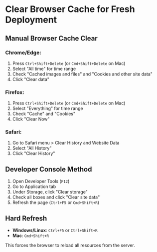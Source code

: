 # Clear Browser Cache for Fresh Deployment

## Manual Browser Cache Clear

### Chrome/Edge:
1. Press `Ctrl+Shift+Delete` (or `Cmd+Shift+Delete` on Mac)
2. Select "All time" for time range
3. Check "Cached images and files" and "Cookies and other site data"
4. Click "Clear data"

### Firefox:
1. Press `Ctrl+Shift+Delete` (or `Cmd+Shift+Delete` on Mac)
2. Select "Everything" for time range
3. Check "Cache" and "Cookies"
4. Click "Clear Now"

### Safari:
1. Go to Safari menu > Clear History and Website Data
2. Select "All History"
3. Click "Clear History"

## Developer Console Method

1. Open Developer Tools (`F12`)
2. Go to Application tab
3. Under Storage, click "Clear storage"
4. Check all boxes and click "Clear site data"
5. Refresh the page (`Ctrl+F5` or `Cmd+Shift+R`)

## Hard Refresh

- **Windows/Linux**: `Ctrl+F5` or `Ctrl+Shift+R`
- **Mac**: `Cmd+Shift+R`

This forces the browser to reload all resources from the server.


